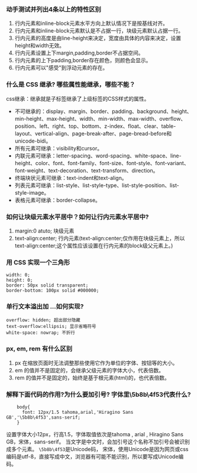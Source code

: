 ### 动手测试并列出4条以上的特性区别

1.  行内元素和inline-block元素水平方向上默认情况下是按基线对齐。
2.  行内元素和inline-block元素默认是不占据一行，块级元素默认占据一行。
3.  行内元素的高度是由line-height来决定，宽度由具体的内容来决定，设置height和width无效。
4.  行内元素设置上下margin,padding,border不占据空间。
5.  行内元素的上下padding,border存在颜色，则颜色会显示。
6.  行内元素可以"感受"到浮动元素的存在。

### 什么是 CSS 继承? 哪些属性能继承，哪些不能？

css继承：继承就是子标签继承了上级标签的CSS样式的属性。

*   不可继承的：display、margin、border、padding、background、height、min-height、max-height、width、min-width、max-width、overflow、position、left、right、top、bottom、z-index、float、clear、table-layout、vertical-align、page-break-after、page-bread-before和unicode-bidi。
*   所有元素可继承：visibility和cursor。
*   内联元素可继承：letter-spacing、word-spacing、white-space、line-height、color、font、font-family、font-size、font-style、font-variant、font-weight、text-decoration、text-transform、direction。
*   终端块状元素可继承：text-indent和text-align。
*   列表元素可继承：list-style、list-style-type、list-style-position、list-style-image。
*   表格元素可继承：border-collapse。

### 如何让块级元素水平居中？如何让行内元素水平居中?

1.  margin:0 atuto; 块级元素
2.  text-align:center; 行内元素(text-align:center;仅作用在块级元素上，所以text-align:center;这个属性应该设置在行内元素的block级父元素上。)

### 用 CSS 实现一个三角形

```
width: 0;
height: 0;
border: 50px solid transparent;
border-bottom: 100px solid #000000;
```

### 单行文本溢出加 ...如何实现?

```
overflow: hidden; 超出部分隐藏
text-overflow:ellipsis; 显示省略符号
white-space: nowrap; 不折行
```

### px, em, rem 有什么区别

1.  px 在缩放页面时无法调整那些使用它作为单位的字体、按钮等的大小。
2.  em 的值并不是固定的，会继承父级元素的字体大小，代表倍数。
3.  rem 的值并不是固定的，始终是基于根元素(html)的，也代表倍数。

### 解释下面代码的作用?为什么要加引号? 字体里\5b8b\4f53代表什么?

```
    body{
      font: 12px/1.5 tahoma,arial,'Hiragino Sans GB','\5b8b\4f53',sans-serif;
    }
```

设置字体大小12px，行高1.5，字体取值依次是tahoma , arial , Hiragino Sans GB，宋体，sans-serif。
当文字是中文时，会加引号这个名称不加引号会被识别成多个元素。
`\5b8b\4f53`是Unicode码， 宋体，使用Unicode是因为网页或css编码是utf-8，直接写成中文，浏览器有可能不能识别，所以要写成Unicode编码。